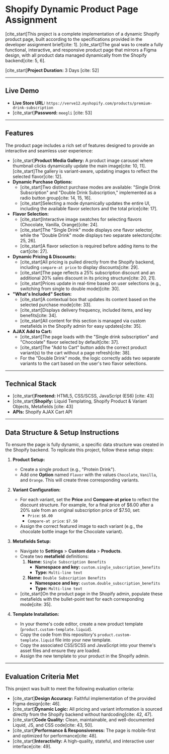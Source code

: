 # Shopify Dynamic Product Page Assignment

[cite_start]This project is a complete implementation of a dynamic Shopify product page, built according to the specifications provided in the developer assignment brief[cite: 1]. [cite_start]The goal was to create a fully functional, interactive, and responsive product page that mirrors a Figma design, with all product data managed dynamically from the Shopify backend[cite: 5, 6].

[cite_start]**Project Duration:** 3 Days [cite: 52]

---

## Live Demo

* **Live Store URL:** `https://verve12.myshopify.com/products/premium-drink-subscription`
* [cite_start]**Password:** `meegli` [cite: 53]

---

## Features

The product page includes a rich set of features designed to provide an interactive and seamless user experience:

* [cite_start]**Product Media Gallery:** A product image carousel where thumbnail clicks dynamically update the main image[cite: 10, 11]. [cite_start]The gallery is variant-aware, updating images to reflect the selected flavor[cite: 12].
* **Dynamic Purchase Options:**
    * [cite_start]Two distinct purchase modes are available: "Single Drink Subscription" and "Double Drink Subscription," implemented as a radio button group[cite: 14, 15, 16].
    * [cite_start]Selecting a mode dynamically updates the entire UI, including the available flavor selectors and the total price[cite: 17].
* **Flavor Selection:**
    * [cite_start]Interactive image swatches for selecting flavors (Chocolate, Vanilla, Orange)[cite: 24].
    * [cite_start]The "Single Drink" mode displays one flavor selector, while the "Double Drink" mode displays two separate selectors[cite: 25, 26].
    * [cite_start]A flavor selection is required before adding items to the cart[cite: 27].
* **Dynamic Pricing & Discounts:**
    * [cite_start]All pricing is pulled directly from the Shopify backend, including `compare-at price` to display discounts[cite: 29].
    * [cite_start]The page reflects a 25% subscription discount and an additional 20% sales discount in its pricing structure[cite: 20, 21].
    * [cite_start]Prices update in real-time based on user selections (e.g., switching from single to double mode)[cite: 30].
* **"What's Included" Section:**
    * [cite_start]A contextual box that updates its content based on the selected purchase mode[cite: 33].
    * [cite_start]Displays delivery frequency, included items, and key benefits[cite: 34].
    * [cite_start]All content for this section is managed via custom metafields in the Shopify admin for easy updates[cite: 35].
* **AJAX Add to Cart:**
    * [cite_start]The page loads with the "Single drink subscription" and "Chocolate" flavor selected by default[cite: 37].
    * [cite_start]The "Add to Cart" button adds the correct product variant(s) to the cart without a page refresh[cite: 38].
    * For the "Double Drink" mode, the logic correctly adds two separate variants to the cart based on the user's two flavor selections.

---

## Technical Stack

* [cite_start]**Frontend:** HTML5, CSS/SCSS, JavaScript (ES6) [cite: 43]
* [cite_start]**Shopify:** Liquid Templating, Shopify Product & Variant Objects, Metafields [cite: 43]
* **APIs:** Shopify AJAX Cart API

---

## Data Structure & Setup Instructions

To ensure the page is fully dynamic, a specific data structure was created in the Shopify backend. To replicate this project, follow these setup steps:

1.  **Product Setup:**
    * Create a single product (e.g., "Protein Drink").
    * Add one **Option** named `Flavor` with the values `Chocolate`, `Vanilla`, and `Orange`. This will create three corresponding variants.

2.  **Variant Configuration:**
    * For each variant, set the **Price** and **Compare-at price** to reflect the discount structure. For example, for a final price of $6.00 after a 20% sale from an original subscription price of $7.50, set:
        * `Price`: `$6.00`
        * `Compare-at price`: `$7.50`
    * Assign the correct featured image to each variant (e.g., the chocolate bottle image for the Chocolate variant).

3.  **Metafields Setup:**
    * Navigate to **Settings** > **Custom data** > **Products**.
    * Create two **metafield** definitions:
        1.  **Name:** `Single Subscription Benefits`
            * **Namespace and key:** `custom.single_subscription_benefits`
            * **Type:** `Multi-line text`
        2.  **Name:** `Double Subscription Benefits`
            * **Namespace and key:** `custom.double_subscription_benefits`
            * **Type:** `Multi-line text`
    * [cite_start]On the product page in the Shopify admin, populate these metafields with the bullet-point text for each corresponding mode[cite: 35].

4.  **Template Installation:**
    * In your theme's code editor, create a new product template (`product.custom-template.liquid`).
    * Copy the code from this repository's `product.custom-template.liquid` file into your new template.
    * Copy the associated CSS/SCSS and JavaScript into your theme's asset files and ensure they are loaded.
    * Assign the new template to your product in the Shopify admin.

---

## Evaluation Criteria Met

This project was built to meet the following evaluation criteria:

* [cite_start]**Design Accuracy:** Faithful implementation of the provided Figma design[cite: 46].
* [cite_start]**Dynamic Logic:** All pricing and variant information is sourced directly from the Shopify backend without hardcoding[cite: 42, 47].
* [cite_start]**Code Quality:** Clean, maintainable, and well-documented Liquid, JS, and CSS code[cite: 43, 50].
* [cite_start]**Performance & Responsiveness:** The page is mobile-first and optimized for performance[cite: 48].
* [cite_start]**Interactivity:** A high-quality, stateful, and interactive user interface[cite: 49].
